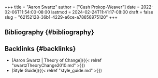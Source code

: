 +++
title = "Aaron Swartz"
author = ["Cash Prokop-Weaver"]
date = 2022-02-06T11:54:00-08:00
lastmod = 2024-02-24T11:41:17-08:00
draft = false
slug = "62152128-36b1-4229-a6ce-a78858975120"
+++

## Bibliography {#bibliography}

<style>.csl-entry{text-indent: -1.5em; margin-left: 1.5em;}</style><div class="csl-bib-body">
</div>


## Backlinks {#backlinks}

-   [Aaron Swartz | Theory of Change]({{< relref "swartzTheoryChange2010.md" >}})
-   [Style Guide]({{< relref "style_guide.md" >}})
